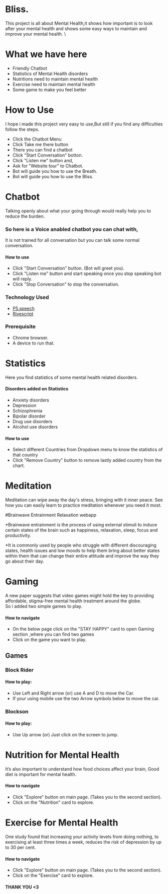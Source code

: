 
# Bliss.
This project is all about Mental Health,it shows how important is to look after your mental health
and shows some easy ways to maintain and improve your mental health. \
# What we have here
* Friendly Chatbot
* Statistics of Mental Health disorders
* Nutritions need to maintain mental health
* Exercise need to maintain mental health
* Some game to make you feel better
# How to Use
I hope i made this project very easy to use,But still if you find any difficulties follow the steps.
* Click the Chatbot Menu
* Click Take me there button
* There you can find a chatbot
* Click "Start Conversation" botton.
* Click "Listen me" button and,
* Ask for "Website tour" to Chatbot.
* Bot will guide you how to use the Breath.
* Bot will guide you how to use the Bliss.



# Chatbot
Talking openly about what your going through would really help you to reduce the burden.
### So here is a Voice anabled chatbot you can chat with,
It is not trained for all conversation but you can talk some normal conversation.
#### How to use
* Click "Start Conversation" button. (Bot will greet you).
* Click "Listen me" button and start speaking once you stop speaking bot will reply.
* Click "Stop Conversation" to stop the conversation.
### Technology Used
* [P5.speech](https://idmnyu.github.io/p5.js-speech/)
* [Rivescript](https://www.rivescript.com/)
### Prerequisite
* Chrome browser.
* A device to run that.
# Statistics
Here you find statistics of some mental health related disorders.
#### Disorders added on Statistics
* Anxiety disorders
* Depression
* Schizophrenia
* Bipolar disorder
* Drug use disorders
* Alcohol use disorders
#### How to use
* Select different Countries from Dropdown menu to know the statistics of that country
* Click "Remove Country" button to remove lastly added country from the chart.


# Meditation

Meditation can wipe away the day's stress, bringing with it inner peace.
See how you can easily learn to practice meditation whenever you need it most.

#Brainwave Entrainment Relaxation webapp

*Brainwave entrainment is the process of using external stimuli to induce certain
 states of the brain such as happiness, relaxation, sleep, focus and productivity.

*It is commonly used by people who struggle with different discouraging states,
 health issues and low moods to help them bring about better states within them that can change their entire attitude and improve the way they go about their day.

# Gaming

A new paper suggests that video games might hold the key to providing affordable, stigma-free mental health
treatment around the globe.  
So i added two simple games to play.
#### How to navigate
* On the below page click on the "STAY HAPPY" card to open Gaming section ,where you can find two games
* Click on the game you want to play.
## Games
### Block Rider
#### How to play:
* Use Left and Right arrow (or) use A and D to move the Car.
* If your using mobile use the two Arrow symbols below to move the car.
### Blockson
#### How to play:
* Use Up arrow (or) Just click on the screen to jump.
# Nutrition for Mental Health
It’s also important to understand how food choices affect your brain, Good diet is
important for mental health.
#### How to navigate
* Click "Explore" button on main page. (Takes you to the second section).
* Click on the "Nutrition" card to explore.
# Exercise for Mental Health
One study found that increasing your activity levels from doing nothing, to exercising at least three times a week, reduces the risk of depression by up to 30 per cent.
#### How to navigate
* Click "Explore" button on main page. (Takes you to the second section).
* Click on the "Exercise" card to explore.
#### THANK YOU <3
